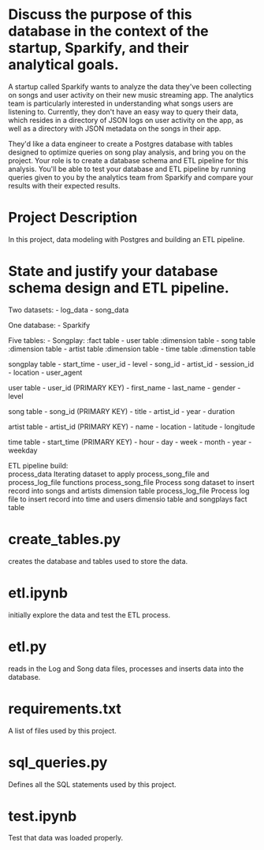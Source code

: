 # Discuss the purpose of this database in the context of the startup, Sparkify, and their analytical goals.
A startup called Sparkify wants to analyze the data they've been collecting on songs and user activity on their new music streaming app. The analytics team is particularly interested in understanding what songs users are listening to. Currently, they don't have an easy way to query their data, which resides in a directory of JSON logs on user activity on the app, as well as a directory with JSON metadata on the songs in their app.

They'd like a data engineer to create a Postgres database with tables designed to optimize queries on song play analysis, and bring you on the project. Your role is to create a database schema and ETL pipeline for this analysis. You'll be able to test your database and ETL pipeline by running queries given to you by the analytics team from Sparkify and compare your results with their expected results.

# Project Description
In this project, data modeling with Postgres and building an ETL pipeline. 


# State and justify your database schema design and ETL pipeline.
Two datasets:
    - log_data
    - song_data

One database:
    - Sparkify

Five tables: 
    - Songplay:    :fact table
    - user table   :dimension table
    - song table   :dimension table
    - artist table :dimension table
    - time table   :dimenstion table
    
songplay table
    - start_time 
    - user_id 
    - level 
    - song_id 
    - artist_id
    - session_id 
    - location 
    - user_agent
    

user table
    - user_id (PRIMARY KEY)
    - first_name 
    - last_name
    - gender
    - level

song table
    - song_id (PRIMARY KEY)
    - title
    - artist_id
    - year
    - duration

artist table
    - artist_id (PRIMARY KEY)
    - name
    - location
    - latitude
    - longitude

time table
    - start_time (PRIMARY KEY)
    - hour
    - day
    - week
    - month
    - year
    - weekday
    
ETL pipeline build:   
    process_data
        Iterating dataset to apply process_song_file and process_log_file functions
    process_song_file
        Process song dataset to insert record into songs and artists dimension table
    process_log_file
        Process log file to insert record into time and users dimensio table and songplays fact table    

# create_tables.py
creates the database and tables used to store the data.

# etl.ipynb
initially explore the data and test the ETL process.

# etl.py
reads in the Log and Song data files, processes and inserts data into the database.

# requirements.txt
A list of files used by this project.

# sql_queries.py
Defines all the SQL statements used by this project.

# test.ipynb
Test that data was loaded properly.

